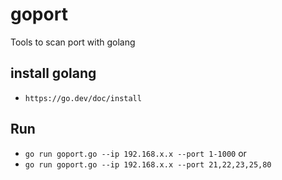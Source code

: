 # goport
Tools to scan port with golang

## install golang
- ```https://go.dev/doc/install```

## Run
- ```go run goport.go --ip 192.168.x.x --port 1-1000``` or
- ```go run goport.go --ip 192.168.x.x --port 21,22,23,25,80```
